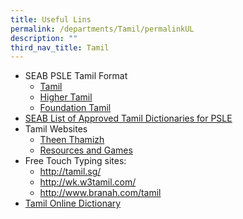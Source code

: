 ```yaml
---
title: Useful Lins
permalink: /departments/Tamil/permalinkUL
description: ""
third_nav_title: Tamil
---
```

<ul>
<li>
<div>SEAB PSLE Tamil Format</div>
<ul>
<li><a href="http://www.seab.gov.sg/content/syllabus/PSLE/2017_PSLE_Subject_info/0007_2017.pdf" target="_blank" rel="noopener">Tamil</a></li>
<li><a href="http://www.seab.gov.sg/content/syllabus/PSLE/2017_PSLE_Subject_info/0017_2017.pdf" target="_blank" rel="noopener">Higher Tamil</a></li>
<li><a href="http://www.seab.gov.sg/content/syllabus/PSLE/2017_PSLE_Subject_info/0027_2017.pdf" target="_blank" rel="noopener">Foundation Tamil</a></li>
</ul>
</li>
<li>
<div><a href="https://www.seab.gov.sg/docs/default-source/documents/list_of_dictionaries_for_examination.pdf?sfvrsn=cc8b47b6_4" target="_blank" rel="noopener">SEAB List of Approved Tamil Dictionaries for PSLE</a></div>
</li>
<li>
<div>Tamil Websites</div>
<ul>
<li><a href="https://www.mtl.moe.edu.sg/theenthamizh/primary.html" target="_blank" rel="noopener">Theen Thamizh</a></li>
<li><a href="http://www.kids.noolagam.com/" target="_blank" rel="noopener">Resources and Games</a></li>
</ul>
</li>
<li>
<div>Free Touch Typing sites:</div>
<ul>
<li><a href="http://tamil.sg/" target="_blank" rel="noopener">http://tamil.sg/</a></li>
<li><a href="http://wk.w3tamil.com/" target="_blank" rel="noopener">http://wk.w3tamil.com/</a></li>
<li>
<div><a href="http://www.branah.com/tamil" target="_blank" rel="noopener">http://www.branah.com/tamil</a></div>
</li>
</ul>
</li>
<li><a href="https://www.tamildict.com/english.php" target="_blank" rel="noopener">Tamil Online Dictionary</a></li>
</ul>